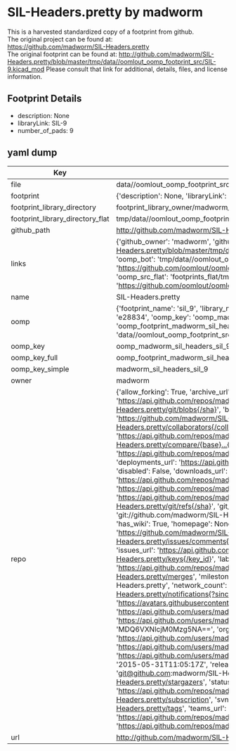 # SIL-Headers.pretty by madworm  
This is a harvested standardized copy of a footprint from github.  
The original project can be found at:  
https://github.com/madworm/SIL-Headers.pretty  
The original footprint can be found at:
http://github.com/madworm/SIL-Headers.pretty/blob/master/tmp/data//oomlout_oomp_footprint_src/SIL-9.kicad_mod
Please consult that link for additional, details, files, and license information.  
## Footprint Details
* description: None  
* libraryLink: SIL-9  
* number_of_pads: 9  
## yaml dump  
| Key | Value |  
| --- | --- |  
| file | data//oomlout_oomp_footprint_src/SIL-Headers.pretty/SIL-9.kicad_mod |  
| footprint | {'description': None, 'libraryLink': 'SIL-9', 'number_of_pads': 9} |  
| footprint_library_directory | footprint_library_owner/madworm_SIL-Headers.pretty |  
| footprint_library_directory_flat | tmp/data//oomlout_oomp_footprint_src/footprints_flat/madworm_sil_headers_sil_9/working |  
| github_path | http://github.com/madworm/SIL-Headers.pretty/blob/master/tmp/data//oomlout_oomp_footprint_src/SIL-9.kicad_mod |  
| links | {'github_owner': 'madworm', 'github_repo_name': 'SIL-Headers.pretty', 'github_src': 'http://github.com/madworm/SIL-Headers.pretty/blob/master/tmp/data//oomlout_oomp_footprint_src/SIL-9.kicad_mod', 'github_src_repo': 'https://github.com/madworm/SIL-Headers.pretty', 'oomp_bot': 'tmp/data//oomlout_oomp_footprint_src/footprints/madworm_sil_headers_sil_9/working', 'oomp_bot_github': 'https://github.com/oomlout/oomlout_oomp_footprint_bot/tree/main/tmp/data//oomlout_oomp_footprint_src/footprints/madworm_sil_headers_sil_9/working', 'oomp_src_flat': 'footprints_flat/tmp/data//oomlout_oomp_footprint_src/footprints_flat/madworm_sil_headers_sil_9/working', 'oomp_src_flat_github': 'https://github.com/oomlout/oomlout_oomp_footprint_src/tree/main/tmp/data//oomlout_oomp_footprint_src/footprints_flat/madworm_sil_headers_sil_9/working'} |  
| name | SIL-Headers.pretty |  
| oomp | {'footprint_name': 'sil_9', 'library_name': 'sil_headers', 'md5': 'e288341291fea67407cb69f9af8fec27', 'md5_10': 'e288341291', 'md5_5': 'e2883', 'md5_6': 'e28834', 'oomp_key': 'oomp_madworm_sil_headers_sil_9', 'oomp_key_extra': 'oomp_footprint_madworm_sil_headers_sil_9', 'oomp_key_full': 'oomp_footprint_madworm_sil_headers_sil_9_e28834', 'oomp_key_simple': 'madworm_sil_headers_sil_9', 'original_filename': 'data//oomlout_oomp_footprint_src/SIL-Headers.pretty/SIL-9.kicad_mod', 'owner_name': 'madworm'} |  
| oomp_key | oomp_madworm_sil_headers_sil_9 |  
| oomp_key_full | oomp_footprint_madworm_sil_headers_sil_9 |  
| oomp_key_simple | madworm_sil_headers_sil_9 |  
| owner | madworm |  
| repo | {'allow_forking': True, 'archive_url': 'https://api.github.com/repos/madworm/SIL-Headers.pretty/{archive_format}{/ref}', 'archived': False, 'assignees_url': 'https://api.github.com/repos/madworm/SIL-Headers.pretty/assignees{/user}', 'blobs_url': 'https://api.github.com/repos/madworm/SIL-Headers.pretty/git/blobs{/sha}', 'branches_url': 'https://api.github.com/repos/madworm/SIL-Headers.pretty/branches{/branch}', 'clone_url': 'https://github.com/madworm/SIL-Headers.pretty.git', 'collaborators_url': 'https://api.github.com/repos/madworm/SIL-Headers.pretty/collaborators{/collaborator}', 'comments_url': 'https://api.github.com/repos/madworm/SIL-Headers.pretty/comments{/number}', 'commits_url': 'https://api.github.com/repos/madworm/SIL-Headers.pretty/commits{/sha}', 'compare_url': 'https://api.github.com/repos/madworm/SIL-Headers.pretty/compare/{base}...{head}', 'contents_url': 'https://api.github.com/repos/madworm/SIL-Headers.pretty/contents/{+path}', 'contributors_url': 'https://api.github.com/repos/madworm/SIL-Headers.pretty/contributors', 'created_at': '2015-02-03T15:29:09Z', 'default_branch': 'master', 'deployments_url': 'https://api.github.com/repos/madworm/SIL-Headers.pretty/deployments', 'description': 'LAYOUT FILES: KiCad footprints for SIL headers', 'disabled': False, 'downloads_url': 'https://api.github.com/repos/madworm/SIL-Headers.pretty/downloads', 'events_url': 'https://api.github.com/repos/madworm/SIL-Headers.pretty/events', 'fork': False, 'forks': 0, 'forks_count': 0, 'forks_url': 'https://api.github.com/repos/madworm/SIL-Headers.pretty/forks', 'full_name': 'madworm/SIL-Headers.pretty', 'git_commits_url': 'https://api.github.com/repos/madworm/SIL-Headers.pretty/git/commits{/sha}', 'git_refs_url': 'https://api.github.com/repos/madworm/SIL-Headers.pretty/git/refs{/sha}', 'git_tags_url': 'https://api.github.com/repos/madworm/SIL-Headers.pretty/git/tags{/sha}', 'git_url': 'git://github.com/madworm/SIL-Headers.pretty.git', 'has_discussions': False, 'has_downloads': True, 'has_issues': True, 'has_pages': False, 'has_projects': True, 'has_wiki': True, 'homepage': None, 'hooks_url': 'https://api.github.com/repos/madworm/SIL-Headers.pretty/hooks', 'html_url': 'https://github.com/madworm/SIL-Headers.pretty', 'id': 30249578, 'is_template': False, 'issue_comment_url': 'https://api.github.com/repos/madworm/SIL-Headers.pretty/issues/comments{/number}', 'issue_events_url': 'https://api.github.com/repos/madworm/SIL-Headers.pretty/issues/events{/number}', 'issues_url': 'https://api.github.com/repos/madworm/SIL-Headers.pretty/issues{/number}', 'keys_url': 'https://api.github.com/repos/madworm/SIL-Headers.pretty/keys{/key_id}', 'labels_url': 'https://api.github.com/repos/madworm/SIL-Headers.pretty/labels{/name}', 'language': 'Shell', 'languages_url': 'https://api.github.com/repos/madworm/SIL-Headers.pretty/languages', 'license': None, 'merges_url': 'https://api.github.com/repos/madworm/SIL-Headers.pretty/merges', 'milestones_url': 'https://api.github.com/repos/madworm/SIL-Headers.pretty/milestones{/number}', 'mirror_url': None, 'name': 'SIL-Headers.pretty', 'network_count': 0, 'node_id': 'MDEwOlJlcG9zaXRvcnkzMDI0OTU3OA==', 'notifications_url': 'https://api.github.com/repos/madworm/SIL-Headers.pretty/notifications{?since,all,participating}', 'open_issues': 0, 'open_issues_count': 0, 'owner': {'avatar_url': 'https://avatars.githubusercontent.com/u/343894?v=4', 'events_url': 'https://api.github.com/users/madworm/events{/privacy}', 'followers_url': 'https://api.github.com/users/madworm/followers', 'following_url': 'https://api.github.com/users/madworm/following{/other_user}', 'gists_url': 'https://api.github.com/users/madworm/gists{/gist_id}', 'gravatar_id': '', 'html_url': 'https://github.com/madworm', 'id': 343894, 'login': 'madworm', 'node_id': 'MDQ6VXNlcjM0Mzg5NA==', 'organizations_url': 'https://api.github.com/users/madworm/orgs', 'received_events_url': 'https://api.github.com/users/madworm/received_events', 'repos_url': 'https://api.github.com/users/madworm/repos', 'site_admin': False, 'starred_url': 'https://api.github.com/users/madworm/starred{/owner}{/repo}', 'subscriptions_url': 'https://api.github.com/users/madworm/subscriptions', 'type': 'User', 'url': 'https://api.github.com/users/madworm'}, 'private': False, 'pulls_url': 'https://api.github.com/repos/madworm/SIL-Headers.pretty/pulls{/number}', 'pushed_at': '2015-05-31T11:05:17Z', 'releases_url': 'https://api.github.com/repos/madworm/SIL-Headers.pretty/releases{/id}', 'size': 152, 'ssh_url': 'git@github.com:madworm/SIL-Headers.pretty.git', 'stargazers_count': 0, 'stargazers_url': 'https://api.github.com/repos/madworm/SIL-Headers.pretty/stargazers', 'statuses_url': 'https://api.github.com/repos/madworm/SIL-Headers.pretty/statuses/{sha}', 'subscribers_count': 2, 'subscribers_url': 'https://api.github.com/repos/madworm/SIL-Headers.pretty/subscribers', 'subscription_url': 'https://api.github.com/repos/madworm/SIL-Headers.pretty/subscription', 'svn_url': 'https://github.com/madworm/SIL-Headers.pretty', 'tags_url': 'https://api.github.com/repos/madworm/SIL-Headers.pretty/tags', 'teams_url': 'https://api.github.com/repos/madworm/SIL-Headers.pretty/teams', 'temp_clone_token': None, 'topics': [], 'trees_url': 'https://api.github.com/repos/madworm/SIL-Headers.pretty/git/trees{/sha}', 'updated_at': '2023-07-25T13:54:50Z', 'url': 'https://api.github.com/repos/madworm/SIL-Headers.pretty', 'visibility': 'public', 'watchers': 0, 'watchers_count': 0, 'web_commit_signoff_required': False} |  
| url | http://github.com/madworm/SIL-Headers.pretty |  

